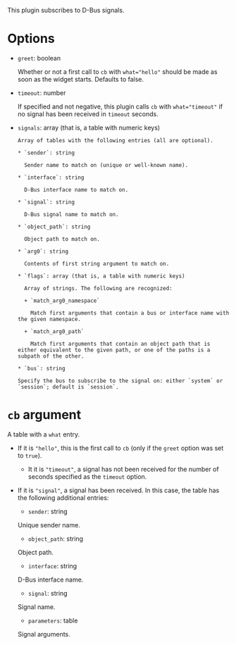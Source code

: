 This plugin subscribes to D-Bus signals.

Options
===
  * `greet`: boolean

      Whether or not a first call to `cb` with `what="hello"` should be made as soon as the widget starts. Defaults to false.

  * `timeout`: number

      If specified and not negative, this plugin calls `cb` with `what="timeout"` if no signal has been received in `timeout` seconds.

  * `signals`: array (that is, a table with numeric keys)

        Array of tables with the following entries (all are optional).

        * `sender`: string

          Sender name to match on (unique or well-known name).

        * `interface`: string

          D-Bus interface name to match on.

        * `signal`: string

          D-Bus signal name to match on.

        * `object_path`: string

          Object path to match on.

        * `arg0`: string

          Contents of first string argument to match on.

        * `flags`: array (that is, a table with numeric keys)

          Array of strings. The following are recognized:

          + `match_arg0_namespace`

            Match first arguments that contain a bus or interface name with the given namespace.

          + `match_arg0_path`

            Match first arguments that contain an object path that is either equivalent to the given path, or one of the paths is a subpath of the other.

        * `bus`: string

        Specify the bus to subscribe to the signal on: either `system` or `session`; default is `session`.

`cb` argument
===

  A table with a `what` entry.

  * If it is `"hello"`, this is the first call to `cb` (only if the `greet` option was set to `true`).

    * It it is `"timeout"`, a signal has not been received for the number of seconds specified as the `timeout` option.

  * If it is `"signal"`, a signal has been received. In this case, the table has the following additional entries:

    + `sender`: string

    Unique sender name.

    + `object_path`: string

    Object path.

    + `interface`: string

    D-Bus interface name.

    + `signal`: string

    Signal name.

    + `parameters`: table

    Signal arguments.
